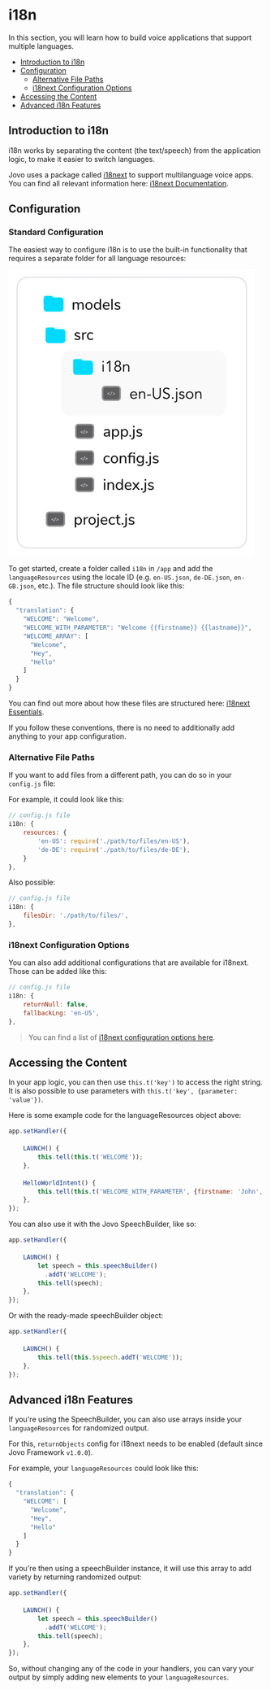 # i18n

In this section, you will learn how to build voice applications that support multiple languages.

* [Introduction to i18n](#introduction-to-i18n)
* [Configuration](#configuration)
  * [Alternative File Paths](#alternative-file-paths)
  * [i18next Configuration Options](#i18next-configuration-options)
* [Accessing the Content](#accessing-the-content)
* [Advanced i18n Features](#advanced-i18n-features)

## Introduction to i18n

i18n works by separating the content (the text/speech) from the application logic, to make it easier to switch languages.

Jovo uses a package called [i18next](https://www.npmjs.com/package/i18next) to support multilanguage voice apps. You can find all relevant information here: [i18next Documentation](https://www.i18next.com/).

## Configuration

### Standard Configuration

The easiest way to configure i18n is to use the built-in functionality that requires a separate folder for all language resources:

![Jovo Folder Structure i18n](../../img/folder-structure-i18n.jpg "Jovo Folder Structure i18n")

To get started, create a folder called `i18n` in `/app` and add the `languageResources` using the locale ID (e.g. `en-US.json`, `de-DE.json`, `en-GB.json`, etc.). The file structure should look like this:

```javascript
{
  "translation": {
    "WELCOME": "Welcome",
    "WELCOME_WITH_PARAMETER": "Welcome {{firstname}} {{lastname}}",
    "WELCOME_ARRAY": [
      "Welcome",
      "Hey",
      "Hello"
    ]
  }
}
```
You can find out more about how these files are structured here: [i18next Essentials](https://www.i18next.com/essentials.html).

If you follow these conventions, there is no need to additionally add anything to your app configuration.


### Alternative File Paths

If you want to add files from a different path, you can do so in your `config.js` file:

For example, it could look like this:

```javascript
// config.js file
i18n: {
    resources: {
        'en-US': require('./path/to/files/en-US'),
        'de-DE': require('./path/to/files/de-DE'),
    }
},      
```

Also possible:

```javascript
// config.js file
i18n: {
    filesDir: './path/to/files/',
},      
```


### i18next Configuration Options

You can also add additional configurations that are available for i18next. Those can be added like this:

```javascript
// config.js file
i18n: {
    returnNull: false,
    fallbackLng: 'en-US',
},      
```

> You can find a list of [i18next configuration options here](https://www.i18next.com/configuration-options.html).


## Accessing the Content

In your app logic, you can then use `this.t('key')` to access the right string. It is also possible to use parameters with `this.t('key', {parameter: 'value'})`.

Here is some example code for the languageResources object above:

```javascript
app.setHandler({

    LAUNCH() {
        this.tell(this.t('WELCOME'));
    },

    HelloWorldIntent() {
        this.tell(this.t('WELCOME_WITH_PARAMETER', {firstname: 'John', lastname: 'Doe'}));
    },
});
```
You can also use it with the Jovo SpeechBuilder, like so:

```javascript
app.setHandler({

    LAUNCH() {
        let speech = this.speechBuilder()
          .addT('WELCOME');
        this.tell(speech);
    },
});
```

Or with the ready-made speechBuilder object:

```javascript
app.setHandler({

    LAUNCH() {
        this.tell(this.$speech.addT('WELCOME'));
    },
});
```

## Advanced i18n Features

If you're using the SpeechBuilder, you can also use arrays inside your `languageResources` for randomized output.

For this, `returnObjects` config for i18next needs to be enabled (default since Jovo Framework `v1.0.0`).

For example, your `languageResources` could look like this:

```javascript
{
  "translation": {
    "WELCOME": [
      "Welcome",
      "Hey",
      "Hello"
    ]
  }
}
```

If you're then using a speechBuilder instance, it will use this array to add variety by returning randomized output:

```javascript
app.setHandler({

    LAUNCH() {
        let speech = this.speechBuilder()
          .addT('WELCOME');
        this.tell(speech);
    },
});
```

So, without changing any of the code in your handlers, you can vary your output by simply adding new elements to your `languageResources`.


<!--[metadata]: {"description": "Learn how to build multilingual Alexa Skills and Google Actions with the Jovo Framework and i18n",
	            "route": "output/i18n"}-->
